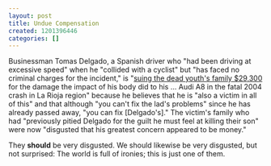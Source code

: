 ```yaml
---
layout: post
title: Undue Compensation
created: 1201396446
categories: []
---
```

Businessman Tomas Delgado, a Spanish driver who "had been driving at excessive speed" when he "collided with a cyclist" but "has faced no criminal charges for the incident," is "[suing the dead youth's family $29,300](http://today.reuters.com/news/articlenews.aspx?type=oddlyEnoughNews&storyid=2008-01-25T153716Z_01_EIC556225_RTRUKOC_0_US-SPAIN-DRIVER1.xml) for the damage the impact of his body did to his ... Audi A8 in the fatal 2004 crash in La Rioja region" because he believes that he is "also a victim in all of this" and that although "you can't fix the lad's problems" since he has already passed away, "you can fix [Delgado's]." The victim's family who had "previously pitied Delgado for the guilt he must feel at killing their son" were now "disgusted that his greatest concern appeared to be money."

They <strong>should</strong> be very disgusted. We should likewise be very disgusted, but not surprised: The world is full of ironies; this is just one of them.
